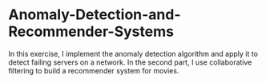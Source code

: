 # Anomaly-Detection-and-Recommender-Systems
In this exercise, I implement the anomaly detection algorithm and apply it to detect failing servers on a network. In the second part, I use collaborative filtering to build a recommender system for movies.
